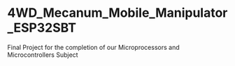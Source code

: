 # 4WD_Mecanum_Mobile_Manipulator_ESP32SBT
Final Project for the completion of our Microprocessors and Microcontrollers Subject
